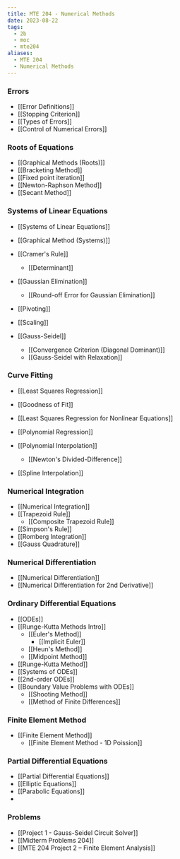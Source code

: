 ```yaml
---
title: MTE 204 - Numerical Methods
date: 2023-08-22
tags:
  - 2b
  - moc
  - mte204
aliases:
  - MTE 204
  - Numerical Methods
---
```

### Errors
- [[Error Definitions]]
- [[Stopping Criterion]]
- [[Types of Errors]]
- [[Control of Numerical Errors]]
### Roots of Equations
- [[Graphical Methods (Roots)]]
- [[Bracketing Method]]
- [[Fixed point iteration]]
- [[Newton-Raphson Method]]
- [[Secant Method]]
### Systems of Linear Equations
- [[Systems of Linear Equations]]
- [[Graphical Method (Systems)]]

- [[Cramer's Rule]]
	- [[Determinant]]

- [[Gaussian Elimination]]
	- [[Round-off Error for Gaussian Elimination]]
- [[Pivoting]]
- [[Scaling]]

- [[Gauss-Seidel]]
	- [[Convergence Criterion (Diagonal Dominant)]]
	- [[Gauss-Seidel with Relaxation]]
### Curve Fitting
- [[Least Squares Regression]]
- [[Goodness of Fit]]
- [[Least Squares Regression for Nonlinear Equations]]
- [[Polynomial Regression]]

- [[Polynomial Interpolation]]
	- [[Newton's Divided-Difference]]
	  
- [[Spline Interpolation]]
### Numerical Integration
- [[Numerical Integration]]
- [[Trapezoid Rule]]
	- [[Composite Trapezoid Rule]]
- [[Simpson's Rule]]
- [[Romberg Integration]]
- [[Gauss Quadrature]]
### Numerical Differentiation
- [[Numerical Differentiation]]
- [[Numerical Differentiation for 2nd Derivative]]
### Ordinary Differential Equations
- [[ODEs]]
- [[Runge-Kutta Methods Intro]]
	- [[Euler's Method]]
		- [[Implicit Euler]]
	- [[Heun's Method]]
	- [[Midpoint Method]] 
- [[Runge-Kutta Method]]
- [[Systems of ODEs]]
- [[2nd-order ODEs]]
- [[Boundary Value Problems with ODEs]]
	- [[Shooting Method]]
	- [[Method of Finite Differences]]
### Finite Element Method
- [[Finite Element Method]]
	- [[Finite Element Method - 1D Poission]]

### Partial Differential Equations
- [[Partial Differential Equations]]
- [[Elliptic Equations]]
- [[Parabolic Equations]]
- 

### Problems
- [[Project 1 - Gauss-Seidel Circuit Solver]]
- [[Midterm Problems 204]]
- [[MTE 204 Project 2 – Finite Element Analysis]]